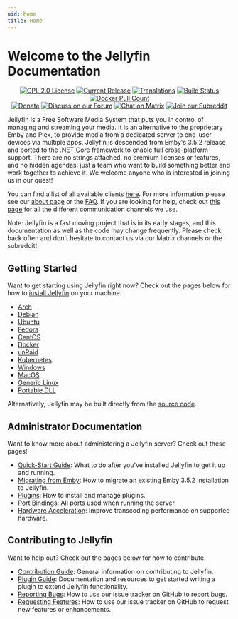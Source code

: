 ```yaml
---
uid: home
title: Home
---
```


# Welcome to the Jellyfin Documentation

<p align="center">
<a href="https://github.com/jellyfin/jellyfin"><img class="badge" alt="GPL 2.0 License" src="https://img.shields.io/github/license/jellyfin/jellyfin.svg"/></a>
<a href="https://github.com/jellyfin/jellyfin/releases"><img class="badge" alt="Current Release" src="https://img.shields.io/github/release/jellyfin/jellyfin.svg"/></a>
<a href="https://translate.jellyfin.org/engage/jellyfin/?utm_source=widget"><img class="badge" alt="Translations" src="https://translate.jellyfin.org/widgets/jellyfin/-/svg-badge.svg"/></a>
<a href="https://cloud.drone.io/jellyfin/jellyfin"><img class="badge" alt="Build Status" src="https://cloud.drone.io/api/badges/jellyfin/jellyfin/status.svg"/></a>
<a href="https://hub.docker.com/r/jellyfin/jellyfin"><img class="badge" alt="Docker Pull Count" src="https://img.shields.io/docker/pulls/jellyfin/jellyfin.svg"/></a>
<br/>
<a href="https://opencollective.com/jellyfin"><img class="badge" alt="Donate" src="https://img.shields.io/opencollective/all/jellyfin.svg?label=backers"/></a>
<a href="https://forum.jellyfin.org"/><img class="badge" alt="Discuss on our Forum" src="https://img.shields.io/discourse/https/forum.jellyfin.org/users.svg"/></a>
<a href="https://matrix.to/#/+jellyfin:matrix.org"><img class="badge" alt="Chat on Matrix" src="https://img.shields.io/matrix/jellyfin:matrix.org.svg?logo=matrix"/></a>
<a href="https://www.reddit.com/r/jellyfin/"><img class="badge" alt="Join our Subreddit" src="https://img.shields.io/badge/reddit-r%2Fjellyfin-%23FF5700.svg"/></a>
</p>

Jellyfin is a Free Software Media System that puts you in control of managing and streaming your media. It is an alternative to the proprietary Emby and Plex, to provide media from a dedicated server to end-user devices via multiple apps. Jellyfin is descended from Emby's 3.5.2 release and ported to the .NET Core framework to enable full cross-platform support. There are no strings attached, no premium licenses or features, and no hidden agendas: just a team who want to build something better and work together to achieve it. We welcome anyone who is interested in joining us in our quest!

You can find a list of all available clients [here](xref:clients-index). For more information please see our [about page](xref:about) or the [FAQ](xref:faq). If you are looking for help, check out [this page](xref:getting-help) for all the different communication channels we use.

Note: Jellyfin is a fast moving project that is in its early stages, and this documentation as well as the code may change frequently. Please check back often and don't hesitate to contact us via our Matrix channels or the subreddit!

## Getting Started

Want to get starting using Jellyfin right now? Check out the pages below for how to [install Jellyfin](xref:admin-installing) on your machine.

* [Arch](xref:admin-installing#arch)
* [Debian](xref:admin-installing#debian)
* [Ubuntu](xref:admin-installing#ubuntu)
* [Fedora](xref:admin-installing#fedora)
* [CentOS](xref:admin-installing#centos)
* [Docker](xref:admin-installing#official-docker-hub)
* [unRaid](xref:admin-installing#unraid-docker)
* [Kubernetes](xref:admin-installing#kubernetes)
* [Windows](xref:admin-installing#windows-x86x64)
* [MacOS](xref:admin-installing#macos)
* [Generic Linux](xref:admin-installing#linux-generic-amd64)
* [Portable DLL](xref:admin-installing#portable-dll)

Alternatively, Jellyfin may be built directly from the [source code](xref:admin-building).

## Administrator Documentation

Want to know more about administering a Jellyfin server? Check out these pages!

* [Quick-Start Guide](xref:admin-quick-start): What to do after you've installed Jellyfin to get it up and running.
* [Migrating from Emby](xref:admin-migrate-from-emby): How to migrate an existing Emby 3.5.2 installation to Jellyfin.
* [Plugins](xref:server-plugins-index): How to install and manage plugins.
* [Port Bindings](xref:admin-port-bindings): All ports used when running the server.
* [Hardware Acceleration](xref:admin-hardware-acceleration): Improve transcoding performance on supported hardware.

## Contributing to Jellyfin

Want to help out? Check out the pages below for how to contribute.

* [Contribution Guide](xref:contrib-index): General information on contributing to Jellyfin.
* [Plugin Guide](https://github.com/jellyfin/jellyfin-plugin-template): Documentation and resources to get started writing a plugin to extend Jellyfin functionality.
* [Reporting Bugs](xref:contrib-issues#reporting-bugs): How to use our issue tracker on GitHub to report bugs.
* [Requesting Features](xref:contrib-issues#requesting-features): How to use our issue tracker on GitHub to request new features or enhancements.
